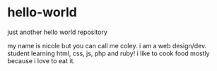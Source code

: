 # hello-world
just another hello world repository 

my name is nicole but you can call me coley. 
i am a web design/dev. student learning html, css, js, php and ruby!
i like to cook food mostly because i love to eat it. 

